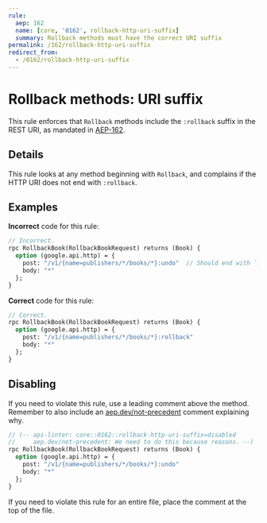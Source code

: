 ```yaml
---
rule:
  aep: 162
  name: [core, '0162', rollback-http-uri-suffix]
  summary: Rollback methods must have the correct URI suffix
permalink: /162/rollback-http-uri-suffix
redirect_from:
  - /0162/rollback-http-uri-suffix
---
```


# Rollback methods: URI suffix

This rule enforces that `Rollback` methods include the `:rollback` suffix
in the REST URI, as mandated in [AEP-162][].

## Details

This rule looks at any method beginning with `Rollback`, and
complains if the HTTP URI does not end with `:rollback`.

## Examples

**Incorrect** code for this rule:

```proto
// Incorrect.
rpc RollbackBook(RollbackBookRequest) returns (Book) {
  option (google.api.http) = {
    post: "/v1/{name=publishers/*/books/*}:undo"  // Should end with `:rollback`
    body: "*"
  };
}
```

**Correct** code for this rule:

```proto
// Correct.
rpc RollbackBook(RollbackBookRequest) returns (Book) {
  option (google.api.http) = {
    post: "/v1/{name=publishers/*/books/*}:rollback"
    body: "*"
  };
}
```

## Disabling

If you need to violate this rule, use a leading comment above the method.
Remember to also include an [aep.dev/not-precedent][] comment explaining why.

```proto
// (-- api-linter: core::0162::rollback-http-uri-suffix=disabled
//     aep.dev/not-precedent: We need to do this because reasons. --)
rpc RollbackBook(RollbackBookRequest) returns (Book) {
  option (google.api.http) = {
    post: "/v1/{name=publishers/*/books/*}:undo"
    body: "*"
  };
}
```

If you need to violate this rule for an entire file, place the comment at the
top of the file.

[aep-162]: https://aep.dev/162
[aep.dev/not-precedent]: https://aep.dev/not-precedent
